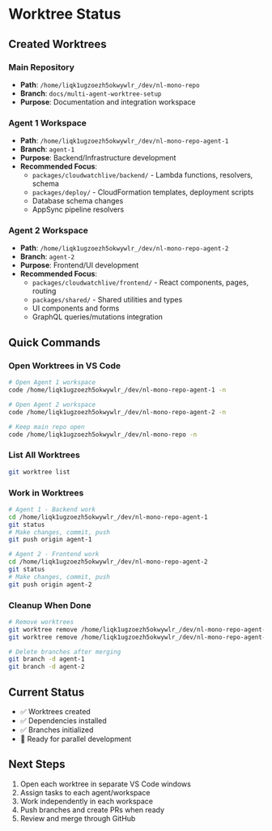 # Worktree Status

## Created Worktrees

### Main Repository
- **Path**: `/home/liqk1ugzoezh5okwywlr_/dev/nl-mono-repo`
- **Branch**: `docs/multi-agent-worktree-setup`
- **Purpose**: Documentation and integration workspace

### Agent 1 Workspace
- **Path**: `/home/liqk1ugzoezh5okwywlr_/dev/nl-mono-repo-agent-1`
- **Branch**: `agent-1`
- **Purpose**: Backend/Infrastructure development
- **Recommended Focus**:
  - `packages/cloudwatchlive/backend/` - Lambda functions, resolvers, schema
  - `packages/deploy/` - CloudFormation templates, deployment scripts
  - Database schema changes
  - AppSync pipeline resolvers

### Agent 2 Workspace
- **Path**: `/home/liqk1ugzoezh5okwywlr_/dev/nl-mono-repo-agent-2`
- **Branch**: `agent-2`
- **Purpose**: Frontend/UI development
- **Recommended Focus**:
  - `packages/cloudwatchlive/frontend/` - React components, pages, routing
  - `packages/shared/` - Shared utilities and types
  - UI components and forms
  - GraphQL queries/mutations integration

## Quick Commands

### Open Worktrees in VS Code
```bash
# Open Agent 1 workspace
code /home/liqk1ugzoezh5okwywlr_/dev/nl-mono-repo-agent-1 -n

# Open Agent 2 workspace
code /home/liqk1ugzoezh5okwywlr_/dev/nl-mono-repo-agent-2 -n

# Keep main repo open
code /home/liqk1ugzoezh5okwywlr_/dev/nl-mono-repo -n
```

### List All Worktrees
```bash
git worktree list
```

### Work in Worktrees
```bash
# Agent 1 - Backend work
cd /home/liqk1ugzoezh5okwywlr_/dev/nl-mono-repo-agent-1
git status
# Make changes, commit, push
git push origin agent-1

# Agent 2 - Frontend work
cd /home/liqk1ugzoezh5okwywlr_/dev/nl-mono-repo-agent-2
git status
# Make changes, commit, push
git push origin agent-2
```

### Cleanup When Done
```bash
# Remove worktrees
git worktree remove /home/liqk1ugzoezh5okwywlr_/dev/nl-mono-repo-agent-1
git worktree remove /home/liqk1ugzoezh5okwywlr_/dev/nl-mono-repo-agent-2

# Delete branches after merging
git branch -d agent-1
git branch -d agent-2
```

## Current Status
- ✅ Worktrees created
- ✅ Dependencies installed
- ✅ Branches initialized
- 🔄 Ready for parallel development

## Next Steps
1. Open each worktree in separate VS Code windows
2. Assign tasks to each agent/workspace
3. Work independently in each workspace
4. Push branches and create PRs when ready
5. Review and merge through GitHub
